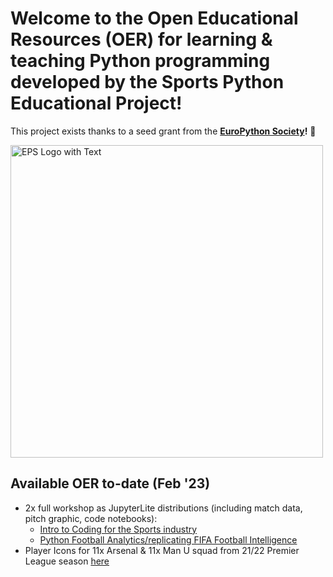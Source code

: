 # Welcome to the Open Educational Resources (OER) for learning & teaching Python programming developed by the Sports Python Educational Project!

This project exists thanks to a seed grant from the **[EuroPython Society](https://www.europython-society.org/)!** 🙏

<img src="https://www.europython-society.org/content/images/2021/02/EPS-Logo-with-Text-v3-1024px-alpha-1.png" alt="EPS Logo with Text" width="500">

## Available OER to-date (Feb '23)
* 2x full workshop as JupyterLite distributions (including match data, pitch graphic, code notebooks):
  * [Intro to Coding for the Sports industry](https://github.com/SportsPython/BirkbeckSep22)
  * [Python Football Analytics/replicating FIFA Football Intelligence](https://github.com/SportsPython/SouthfieldsDec22)
* Player Icons for 11x Arsenal & 11x Man U squad from 21/22 Premier League season [here](https://github.com/SportsPython/OpenEducationalResources/tree/main/Football)
